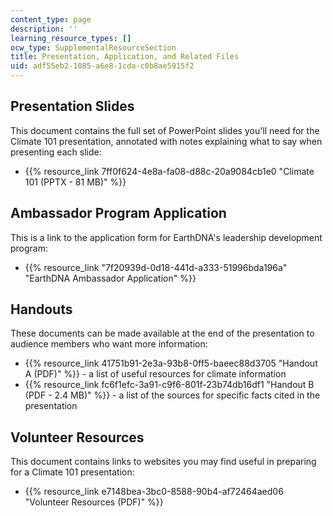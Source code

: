 ```yaml
---
content_type: page
description: ''
learning_resource_types: []
ocw_type: SupplementalResourceSection
title: Presentation, Application, and Related Files
uid: adf55eb2-1085-a6e8-1cda-c0b8ae5915f2
---
```


Presentation Slides
-------------------

This document contains the full set of PowerPoint slides you'll need for the Climate 101 presentation, annotated with notes explaining what to say when presenting each slide:

*   {{% resource_link 7ff0f624-4e8a-fa08-d88c-20a9084cb1e0 "Climate 101 (PPTX - 81 MB)" %}}

Ambassador Program Application
------------------------------

This is a link to the application form for EarthDNA's leadership development program:

*   {{% resource_link "7f20939d-0d18-441d-a333-51996bda196a" "EarthDNA Ambassador Application" %}}

Handouts
--------

These documents can be made available at the end of the presentation to audience members who want more information:

*   {{% resource_link 41751b91-2e3a-93b8-0ff5-baeec88d3705 "Handout A (PDF)" %}} - a list of useful resources for climate information
*   {{% resource_link fc6f1efc-3a91-c9f6-801f-23b74db16df1 "Handout B (PDF - 2.4 MB)" %}} - a list of the sources for specific facts cited in the presentation

Volunteer Resources
-------------------

This document contains links to websites you may find useful in preparing for a Climate 101 presentation:

*   {{% resource_link e7148bea-3bc0-8588-90b4-af72464aed06 "Volunteer Resources (PDF)" %}}